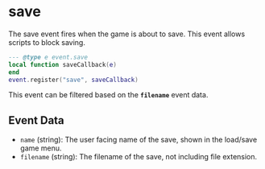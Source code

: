 # save

The save event fires when the game is about to save. This event allows scripts to block saving.

```lua
--- @type e event.save
local function saveCallback(e)
end
event.register("save", saveCallback)
```

This event can be filtered based on the **`filename`** event data.

## Event Data

* `name` (string): The user facing name of the save, shown in the load/save game menu.
* `filename` (string): The filename of the save, not including file extension.

